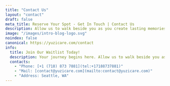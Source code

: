 ```yaml
---
title: "Contact Us"
layout: "contact"
draft: false
meta_title: Reserve Your Spot - Get In Touch | Contact Us
description: Allow us to walk beside you as you create lasting memories and forge connections that will carry you through a lifetime of joyous motherhood. Contact us online.
image: "/images/intro-blog-logo.svg"
noindex: false
canonical: https://yuzicare.com/contact
info: 
  title: Join Our Waitlist Today!
  description: Your journey begins here. Allow us to walk beside you as you create lasting memories and forge connections that will carry you through a lifetime of joyous motherhood.
  contacts: 
    - "Phone: [+1 (718) 873 7881](tel:+17188737881)"
    - "Mail: [contact@yuzicare.com](mailto:contact@yuzicare.com)"
    - "Address: Seattle, WA"
---
```

